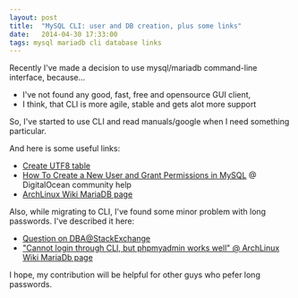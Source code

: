 ```yaml
---
layout: post
title:  "MySQL CLI: user and DB creation, plus some links"
date:   2014-04-30 17:33:00
tags: mysql mariadb cli database links
---
```


Recently I've made a decision to use mysql/mariadb command-line interface, because...

* I've not found any good, fast, free and opensource GUI client,
* I think, that CLI is more agile, stable and gets alot more support

So, I've started to use CLI and read manuals/google when I need something particular.

And here is some useful links:

* [Create UTF8 table][create-utf8-table]
* [How To Create a New User and Grant Permissions in MySQL][create-user-and-grant-permissions] @ DigitalOcean community help
* [ArchLinux Wiki MariaDB page][archlinux-wiki-mariadb-page]

Also, while migrating to CLI, I've found some minor problem with long passwords.
I've described it here:

* [Question on DBA@StackExchange][dba-stackexchange-question]
* ["Cannot login through CLI, but phpmyadmin works well" @ ArchLinux Wiki MariaDb page][archlinux-wiki-mariadb-page-cannot-login-trough-cli]

I hope, my contribution will be helpful for other guys who pefer long passwords.

[create-utf8-table]: http://pario.no/2008/01/27/mysql-create-utf8-database/
[create-user-and-grant-permissions]: https://www.digitalocean.com/community/articles/how-to-create-a-new-user-and-grant-permissions-in-mysql
[archlinux-wiki-mariadb-page]: https://wiki.archlinux.org/index.php/MariaDB
[dba-stackexchange-question]: https://dba.stackexchange.com/questions/62200/mysql-mariadb-cli-limits-max-password
[archlinux-wiki-mariadb-page-cannot-login-trough-cli]: https://wiki.archlinux.org/index.php/MariaDB#Cannot_login_through_CLI.2C_but_phpmyadmin_works_well